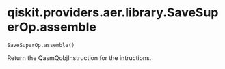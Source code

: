 # qiskit.providers.aer.library.SaveSuperOp.assemble

`SaveSuperOp.assemble()`

Return the QasmQobjInstruction for the intructions.
